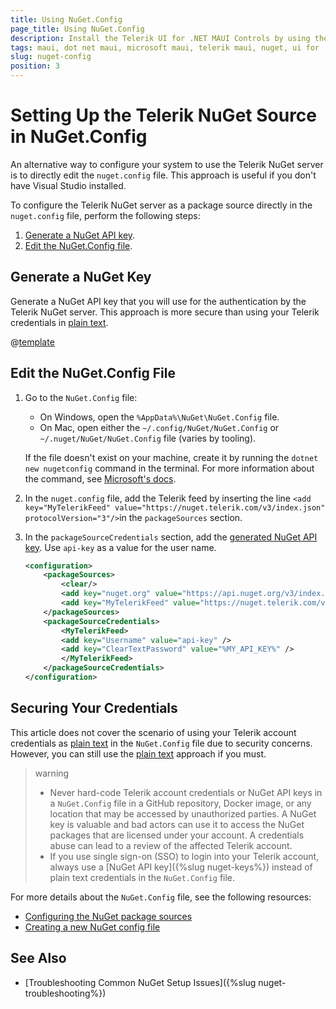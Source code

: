 ```yaml
---
title: Using NuGet.Config
page_title: Using NuGet.Config
description: Install the Telerik UI for .NET MAUI Controls by using the Nuget.Config file to set up the NuGet source.
tags: maui, dot net maui, microsoft maui, telerik maui, nuget, ui for .net maui controls, windows, mac, install, telerik .net maui, visual studio
slug: nuget-config
position: 3
---
```


# Setting Up the Telerik NuGet Source in NuGet.Config

An alternative way to configure your system to use the Telerik NuGet server is to directly edit the `nuget.config` file. This approach is useful if you don't have Visual Studio installed.

To configure the Telerik NuGet server as a package source directly in the `nuget.config` file, perform the following steps:

1. [Generate a NuGet API key](#generate-a-nuget-key).
1. [Edit the NuGet.Config file](#edit-the-nugetconfig-file).

## Generate a NuGet Key

Generate a NuGet API key that you will use for the authentication by the Telerik NuGet server. This approach is more secure than using your Telerik credentials in <a href="https://learn.microsoft.com/en-us/nuget/consume-packages/consuming-packages-authenticated-feeds#credentials-in-nugetconfig-files
" target="_blank">plain text</a>.

@[template](/_contentTemplates/common/nuget.md#generate-nuget-key)

## Edit the NuGet.Config File

1. Go to the `NuGet.Config` file:

    * On Windows, open the `%AppData%\NuGet\NuGet.Config` file.
    * On Mac, open either the  `~/.config/NuGet/NuGet.Config` or `~/.nuget/NuGet/NuGet.Config` file (varies by tooling).

    If the file doesn't exist on your machine, create it by running the `dotnet new nugetconfig` command in the terminal. For more information about the command, see <a href="https://learn.microsoft.com/en-us/dotnet/core/tools/dotnet-new" target="blank">Microsoft's docs</a>.

1. In the `nuget.config` file, add the Telerik feed by inserting the line `<add key="MyTelerikFeed" value="https://nuget.telerik.com/v3/index.json" protocolVersion="3"/>`in the `packageSources` section.

1. In the `packageSourceCredentials` section, add the [generated NuGet API key](#generate-a-nuget-key). Use `api-key` as a value for the user name.

    ```xml
    <configuration>
        <packageSources>
            <clear/>
            <add key="nuget.org" value="https://api.nuget.org/v3/index.json" protocolVersion="3" />
            <add key="MyTelerikFeed" value="https://nuget.telerik.com/v3/index.json" protocolVersion="3"/>
        </packageSources>
        <packageSourceCredentials>
            <MyTelerikFeed>
            <add key="Username" value="api-key" />
            <add key="ClearTextPassword" value="%MY_API_KEY%" />
            </MyTelerikFeed>
        </packageSourceCredentials>
    </configuration>
    ```

## Securing Your Credentials

This article does not cover the scenario of using your Telerik account credentials as <a href="https://learn.microsoft.com/en-us/nuget/reference/nuget-config-file#packagesourcecredentials
" target="_blank">plain text</a> in the `NuGet.Config` file due to security concerns. However, you can still use the <a href="https://learn.microsoft.com/en-us/nuget/reference/nuget-config-file#packagesourcecredentials
" target="_blank">plain text</a> approach if you must.

>warning
>* Never hard-code Telerik account credentials or NuGet API keys in a `NuGet.Config` file in a GitHub repository, Docker image, or any location that may be accessed by unauthorized parties. A NuGet key is valuable and bad actors can use it to access the NuGet packages that are licensed under your account. A credentials abuse can lead to a review of the affected Telerik account.
>* If you use single sign-on (SSO) to login into your Telerik account, always use a [NuGet API key]({%slug nuget-keys%}) instead of plain text credentials in the `NuGet.Config` file.

For more details about the `NuGet.Config` file, see the following resources:
* <a href="https://learn.microsoft.com/en-us/nuget/reference/nuget-config-file#packagesources" target="_blank">Configuring the NuGet package sources</a>
* <a href="https://learn.microsoft.com/en-us/nuget/consume-packages/configuring-nuget-behavior#creating-a-new-config-file" target="_blank">Creating a new NuGet config file</a>

## See Also

* [Troubleshooting Common NuGet Setup Issues]({%slug nuget-troubleshooting%})
